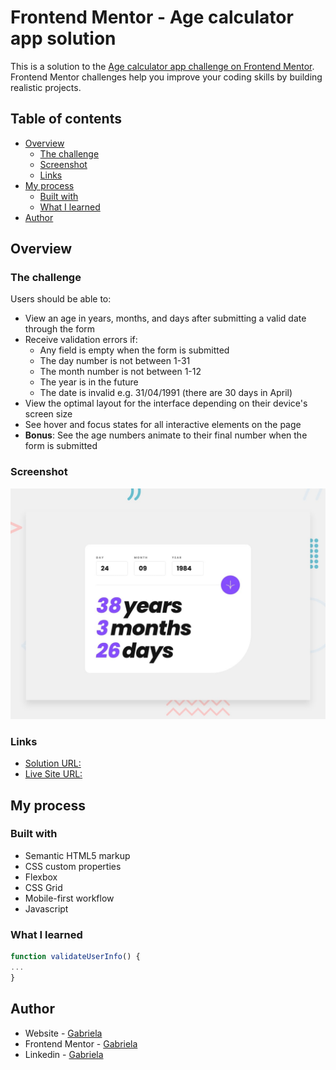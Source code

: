 # Frontend Mentor - Age calculator app solution

This is a solution to the [Age calculator app challenge on Frontend Mentor](https://www.frontendmentor.io/challenges/age-calculator-app-dF9DFFpj-Q). Frontend Mentor challenges help you improve your coding skills by building realistic projects.

## Table of contents

- [Overview](#overview)
  - [The challenge](#the-challenge)
  - [Screenshot](#screenshot)
  - [Links](#links)
- [My process](#my-process)
  - [Built with](#built-with)
  - [What I learned](#what-i-learned)
- [Author](#author)

## Overview

### The challenge

Users should be able to:

- View an age in years, months, and days after submitting a valid date through the form
- Receive validation errors if:
  - Any field is empty when the form is submitted
  - The day number is not between 1-31
  - The month number is not between 1-12
  - The year is in the future
  - The date is invalid e.g. 31/04/1991 (there are 30 days in April)
- View the optimal layout for the interface depending on their device's screen size
- See hover and focus states for all interactive elements on the page
- **Bonus**: See the age numbers animate to their final number when the form is submitted

### Screenshot

![](./design/desktop-preview.jpg)

### Links

- [Solution URL:](https://github.com/PaulaR-05/Age-calculator-Frontend-Mentor)
- [Live Site URL: ](https://paular-05.github.io/Age-calculator-Frontend-Mentor/)

## My process

### Built with

- Semantic HTML5 markup
- CSS custom properties
- Flexbox
- CSS Grid
- Mobile-first workflow
- Javascript

### What I learned

```js
function validateUserInfo() {
...
}
```

## Author

- Website - [Gabriela](https://github.com/PaulaR-05)
- Frontend Mentor - [Gabriela](https://www.frontendmentor.io/profile/PaulaR-05)
- Linkedin - [Gabriela](https://www.linkedin.com/in/gabriela-de-paula-340a9027a/)
